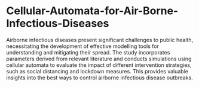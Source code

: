 # Cellular-Automata-for-Air-Borne-Infectious-Diseases
Airborne infectious diseases present significant challenges to public health,
necessitating the development of effective modelling tools for understanding
and mitigating their spread. The study incorporates parameters derived from relevant literature and conducts
simulations using cellular automata to evaluate the impact of different intervention strategies, such as
social distancing and lockdown measures. This  provides valuable insights into the best ways to control airborne
infectious disease outbreaks.

